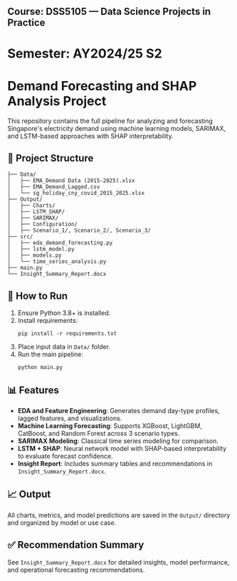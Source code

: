 ## Course: DSS5105 — Data Science Projects in Practice  
# Semester: AY2024/25 S2

# Demand Forecasting and SHAP Analysis Project

This repository contains the full pipeline for analyzing and forecasting Singapore's electricity demand using machine learning models, SARIMAX, and LSTM-based approaches with SHAP interpretability.

## 📁 Project Structure

```
├── Data/
│   ├── EMA_Demand Data (2015-2025).xlsx
│   ├── EMA_Demand_Lagged.csv
│   └── sg_holiday_cny_covid_2015_2025.xlsx
├── Output/
│   ├── Charts/
│   ├── LSTM_SHAP/
│   ├── SARIMAX/
│   ├── Configuration/
│   ├── Scenario_1/, Scenario_2/, Scenario_3/
├── src/
│   ├── eda_demand_forecasting.py
│   ├── lstm_model.py
│   ├── models.py
│   └── time_series_analysis.py
├── main.py
└── Insight_Summary_Report.docx
```

## 🚀 How to Run

1. Ensure Python 3.8+ is installed.
2. Install requirements:
   ```
   pip install -r requirements.txt
   ```
3. Place input data in `Data/` folder.
4. Run the main pipeline:
   ```
   python main.py
   ```

## 📊 Features

- **EDA and Feature Engineering**: Generates demand day-type profiles, lagged features, and visualizations.
- **Machine Learning Forecasting**: Supports XGBoost, LightGBM, CatBoost, and Random Forest across 3 scenario types.
- **SARIMAX Modeling**: Classical time series modeling for comparison.
- **LSTM + SHAP**: Neural network model with SHAP-based interpretability to evaluate forecast confidence.
- **Insight Report**: Includes summary tables and recommendations in `Insight_Summary_Report.docx`.

## 📈 Output

All charts, metrics, and model predictions are saved in the `Output/` directory and organized by model or use case.



## ✅ Recommendation Summary

See `Insight_Summary_Report.docx` for detailed insights, model performance, and operational forecasting recommendations.






